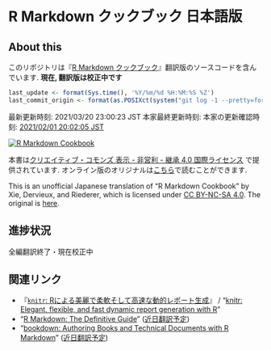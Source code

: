 R Markdown クックブック 日本語版
================

## About this

このリポジトリは『[R Markdown
クックブック](https://gedevan-aleksizde.github.io/rmarkdown-cookbook/)』翻訳版のソースコードを含んでいます.
**現在, 翻訳版は校正中です**

``` r
last_update <- format(Sys.time(), '%Y/%m/%d %H:%M:%S %Z')
last_commit_origin <- format(as.POSIXct(system("git log -1 --pretty=format:%ci `cat .git/refs/remotes/upstream/master`", intern = T), tryFormats = "%Y-%m-%d %H:%M:%S %z"), '%Y/%m/%d %H:%M:%S %Z')
```

最新更新時刻: 2021/03/20 23:00:23 JST 本家最終更新時刻:
本家の更新確認時刻: [2021/02/01 20:02:05
JST](https://github.com/yihui/rmarkdown-cookbook)

[![R Markdown
Cookbook](https://bookdown.org/yihui/rmarkdown-cookbook/images/cover.png)](https://www.routledge.com/p/book/9780367563837)

本書は[クリエイティブ・コモンズ 表示 - 非営利 - 継承 4.0
国際ライセンス](https://creativecommons.org/licenses/by-nc-sa/4.0/deed.ja)
で提供されています.
オンライン版のオリジナルは[こちら](https://bookdown.org/yihui/rmarkdown-cookbook/)で読むことができます.

This is an unofficial Japanese translation of “R Markdown Cookbook” by
Xie, Dervieux, and Riederer, which is licensed under [CC BY-NC-SA
4.0](https://creativecommons.org/licenses/by-nc-sa/4.0/). The original
is [here](https://bookdown.org/yihui/rmarkdown-cookbook/).

## 進捗状況

全編翻訳終了・現在校正中

## 関連リンク

-   『[`knitr`:
    Rによる美麗で柔軟そして高速な動的レポート生成](https://gedevan-aleksizde.github.io/knitr-doc-ja/index.html)』
    / “[knitr: Elegant, flexible, and fast dynamic report generation
    with R](https://yihui.org/knitr/)”
-   “[R Markdown: The Definitive
    Guide](https://bookdown.org/yihui/rmarkdown/)”
    ([近日翻訳予定](https://github.com/Gedevan-Aleksizde/rmarkdown-book))
-   “[bookdown: Authoring Books and Technical Documents with R
    Markdown](https://bookdown.org/yihui/bookdown/)”
    ([近日翻訳予定](https://github.com/Gedevan-Aleksizde/bookdown))
